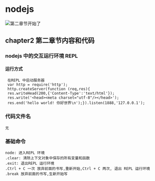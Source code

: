 # nodejs
![第二章节开始了](http://www.denglm.com/images/backtotop.png)
## chapter2 第二章节内容和代码

### nodejs 中的交互运行环境 REPL
#### 运行方式
     在REPL 中启动服务器
     var http = require('http');
     http.createServer(function (req,res){
     res.writeHead(200,{'Content-Type':'text/html'});
     res.write('<head><meta charset="utf-8"/></head>');
     res.end('hello world! 你好世界\n');}).listen(1888,'127.0.0.1');

### 代码文件名
    无

### 基础命令
    node: 进入REPL 环境
    .clear: 清除上下文对象中保存的所有变量和函数
    .exit: 退出REPL 运行环境
    .Ctrl + C 一次 放弃前面的书写,重新开始,Ctrl + C 两次, 退出 REPL 运行环境
    .break 放弃前面的书写,生新开始写


